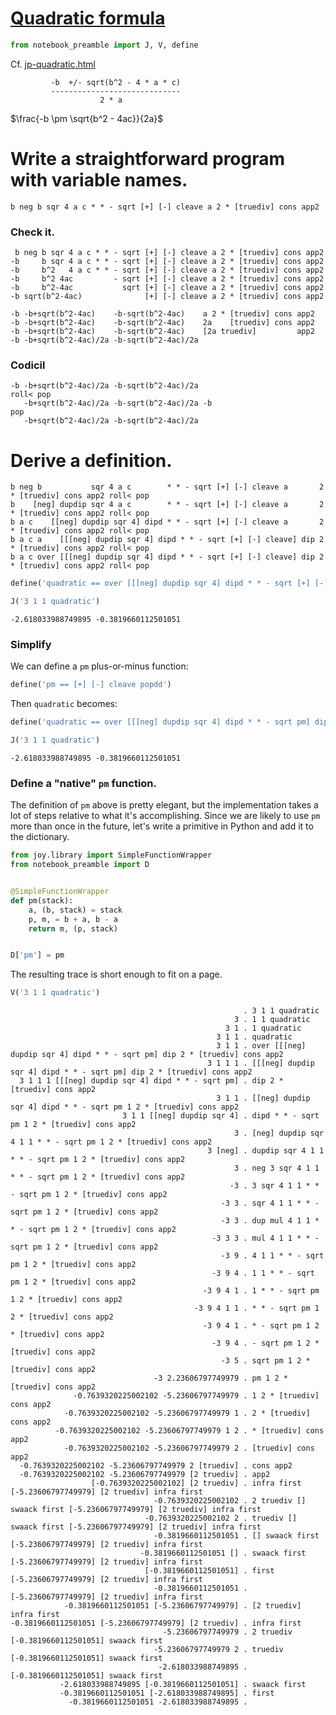
# [Quadratic formula](https://en.wikipedia.org/wiki/Quadratic_formula)


```python
from notebook_preamble import J, V, define
```

Cf. [jp-quadratic.html](http://www.kevinalbrecht.com/code/joy-mirror/jp-quadratic.html)

             -b  +/- sqrt(b^2 - 4 * a * c)
             -----------------------------
                        2 * a

$\frac{-b  \pm \sqrt{b^2 - 4ac}}{2a}$

# Write a straightforward program with variable names.
    b neg b sqr 4 a c * * - sqrt [+] [-] cleave a 2 * [truediv] cons app2

### Check it.

     b neg b sqr 4 a c * * - sqrt [+] [-] cleave a 2 * [truediv] cons app2
    -b     b sqr 4 a c * * - sqrt [+] [-] cleave a 2 * [truediv] cons app2
    -b     b^2   4 a c * * - sqrt [+] [-] cleave a 2 * [truediv] cons app2
    -b     b^2 4ac         - sqrt [+] [-] cleave a 2 * [truediv] cons app2
    -b     b^2-4ac           sqrt [+] [-] cleave a 2 * [truediv] cons app2
    -b sqrt(b^2-4ac)              [+] [-] cleave a 2 * [truediv] cons app2

    -b -b+sqrt(b^2-4ac)    -b-sqrt(b^2-4ac)    a 2 * [truediv] cons app2
    -b -b+sqrt(b^2-4ac)    -b-sqrt(b^2-4ac)    2a    [truediv] cons app2
    -b -b+sqrt(b^2-4ac)    -b-sqrt(b^2-4ac)    [2a truediv]         app2
    -b -b+sqrt(b^2-4ac)/2a -b-sqrt(b^2-4ac)/2a
### Codicil
    -b -b+sqrt(b^2-4ac)/2a -b-sqrt(b^2-4ac)/2a                          roll< pop
       -b+sqrt(b^2-4ac)/2a -b-sqrt(b^2-4ac)/2a -b                             pop
       -b+sqrt(b^2-4ac)/2a -b-sqrt(b^2-4ac)/2a

# Derive a definition.

    b neg b           sqr 4 a c        * * - sqrt [+] [-] cleave a       2 * [truediv] cons app2 roll< pop
    b    [neg] dupdip sqr 4 a c        * * - sqrt [+] [-] cleave a       2 * [truediv] cons app2 roll< pop
    b a c    [[neg] dupdip sqr 4] dipd * * - sqrt [+] [-] cleave a       2 * [truediv] cons app2 roll< pop
    b a c a    [[[neg] dupdip sqr 4] dipd * * - sqrt [+] [-] cleave] dip 2 * [truediv] cons app2 roll< pop
    b a c over [[[neg] dupdip sqr 4] dipd * * - sqrt [+] [-] cleave] dip 2 * [truediv] cons app2 roll< pop


```python
define('quadratic == over [[[neg] dupdip sqr 4] dipd * * - sqrt [+] [-] cleave] dip 2 * [truediv] cons app2 roll< pop')
```


```python
J('3 1 1 quadratic')
```

    -2.618033988749895 -0.3819660112501051


### Simplify
We can define a `pm` plus-or-minus function:


```python
define('pm == [+] [-] cleave popdd')
```

Then `quadratic` becomes:


```python
define('quadratic == over [[[neg] dupdip sqr 4] dipd * * - sqrt pm] dip 2 * [truediv] cons app2')
```


```python
J('3 1 1 quadratic')
```

    -2.618033988749895 -0.3819660112501051


### Define a "native" `pm` function.
The definition of `pm` above is pretty elegant, but the implementation takes a lot of steps relative to what it's accomplishing.  Since we are likely to use `pm` more than once in the future, let's write a primitive in Python and add it to the dictionary.


```python
from joy.library import SimpleFunctionWrapper
from notebook_preamble import D


@SimpleFunctionWrapper
def pm(stack):
    a, (b, stack) = stack
    p, m, = b + a, b - a
    return m, (p, stack)


D['pm'] = pm
```

The resulting trace is short enough to fit on a page.


```python
V('3 1 1 quadratic')
```

                                                        . 3 1 1 quadratic
                                                      3 . 1 1 quadratic
                                                    3 1 . 1 quadratic
                                                  3 1 1 . quadratic
                                                  3 1 1 . over [[[neg] dupdip sqr 4] dipd * * - sqrt pm] dip 2 * [truediv] cons app2
                                                3 1 1 1 . [[[neg] dupdip sqr 4] dipd * * - sqrt pm] dip 2 * [truediv] cons app2
      3 1 1 1 [[[neg] dupdip sqr 4] dipd * * - sqrt pm] . dip 2 * [truediv] cons app2
                                                  3 1 1 . [[neg] dupdip sqr 4] dipd * * - sqrt pm 1 2 * [truediv] cons app2
                             3 1 1 [[neg] dupdip sqr 4] . dipd * * - sqrt pm 1 2 * [truediv] cons app2
                                                      3 . [neg] dupdip sqr 4 1 1 * * - sqrt pm 1 2 * [truediv] cons app2
                                                3 [neg] . dupdip sqr 4 1 1 * * - sqrt pm 1 2 * [truediv] cons app2
                                                      3 . neg 3 sqr 4 1 1 * * - sqrt pm 1 2 * [truediv] cons app2
                                                     -3 . 3 sqr 4 1 1 * * - sqrt pm 1 2 * [truediv] cons app2
                                                   -3 3 . sqr 4 1 1 * * - sqrt pm 1 2 * [truediv] cons app2
                                                   -3 3 . dup mul 4 1 1 * * - sqrt pm 1 2 * [truediv] cons app2
                                                 -3 3 3 . mul 4 1 1 * * - sqrt pm 1 2 * [truediv] cons app2
                                                   -3 9 . 4 1 1 * * - sqrt pm 1 2 * [truediv] cons app2
                                                 -3 9 4 . 1 1 * * - sqrt pm 1 2 * [truediv] cons app2
                                               -3 9 4 1 . 1 * * - sqrt pm 1 2 * [truediv] cons app2
                                             -3 9 4 1 1 . * * - sqrt pm 1 2 * [truediv] cons app2
                                               -3 9 4 1 . * - sqrt pm 1 2 * [truediv] cons app2
                                                 -3 9 4 . - sqrt pm 1 2 * [truediv] cons app2
                                                   -3 5 . sqrt pm 1 2 * [truediv] cons app2
                                    -3 2.23606797749979 . pm 1 2 * [truediv] cons app2
                  -0.7639320225002102 -5.23606797749979 . 1 2 * [truediv] cons app2
                -0.7639320225002102 -5.23606797749979 1 . 2 * [truediv] cons app2
              -0.7639320225002102 -5.23606797749979 1 2 . * [truediv] cons app2
                -0.7639320225002102 -5.23606797749979 2 . [truediv] cons app2
      -0.7639320225002102 -5.23606797749979 2 [truediv] . cons app2
      -0.7639320225002102 -5.23606797749979 [2 truediv] . app2
                      [-0.7639320225002102] [2 truediv] . infra first [-5.23606797749979] [2 truediv] infra first
                                    -0.7639320225002102 . 2 truediv [] swaack first [-5.23606797749979] [2 truediv] infra first
                                  -0.7639320225002102 2 . truediv [] swaack first [-5.23606797749979] [2 truediv] infra first
                                    -0.3819660112501051 . [] swaack first [-5.23606797749979] [2 truediv] infra first
                                 -0.3819660112501051 [] . swaack first [-5.23606797749979] [2 truediv] infra first
                                  [-0.3819660112501051] . first [-5.23606797749979] [2 truediv] infra first
                                    -0.3819660112501051 . [-5.23606797749979] [2 truediv] infra first
                -0.3819660112501051 [-5.23606797749979] . [2 truediv] infra first
    -0.3819660112501051 [-5.23606797749979] [2 truediv] . infra first
                                      -5.23606797749979 . 2 truediv [-0.3819660112501051] swaack first
                                    -5.23606797749979 2 . truediv [-0.3819660112501051] swaack first
                                     -2.618033988749895 . [-0.3819660112501051] swaack first
               -2.618033988749895 [-0.3819660112501051] . swaack first
               -0.3819660112501051 [-2.618033988749895] . first
                 -0.3819660112501051 -2.618033988749895 . 

